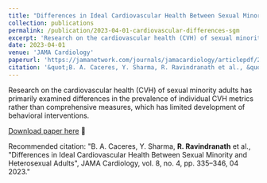 ```yaml
---
title: "Differences in Ideal Cardiovascular Health Between Sexual Minority and Heterosexual Adults"
collection: publications
permalink: /publication/2023-04-01-cardiovascular-differences-sgm
excerpt: 'Research on the cardiovascular health (CVH) of sexual minority adults has primarily examined differences in the prevalence of individual CVH metrics rather than comprehensive measures, which has limited development of behavioral interventions. '
date: 2023-04-01
venue: 'JAMA Cardiology'
paperurl: 'https://jamanetwork.com/journals/jamacardiology/articlepdf/2801472/jamacardiology_caceres_2023_oi_220090_1681233031.60781.pdf'
citation: '&quot;B. A. Caceres, Y. Sharma, R. Ravindranath et al., &quot;Differences in Ideal Cardiovascular Health Between Sexual Minority and Heterosexual Adults&quot;, JAMA Cardiology, vol. 8, no. 4, pp. 335–346, 04 2023.&quot;'
---
```

Research on the cardiovascular health (CVH) of sexual minority adults has primarily examined differences in the prevalence of individual CVH metrics rather than comprehensive measures, which has limited development of behavioral interventions. 

[Download paper here](https://jamanetwork.com/journals/jamacardiology/articlepdf/2801472/jamacardiology_caceres_2023_oi_220090_1681233031.60781.pdf) 📝

Recommended citation: "B. A. Caceres, Y. Sharma, **R. Ravindranath** et al., "Differences in Ideal Cardiovascular Health Between Sexual Minority and Heterosexual Adults", JAMA Cardiology, vol. 8, no. 4, pp. 335–346, 04 2023."